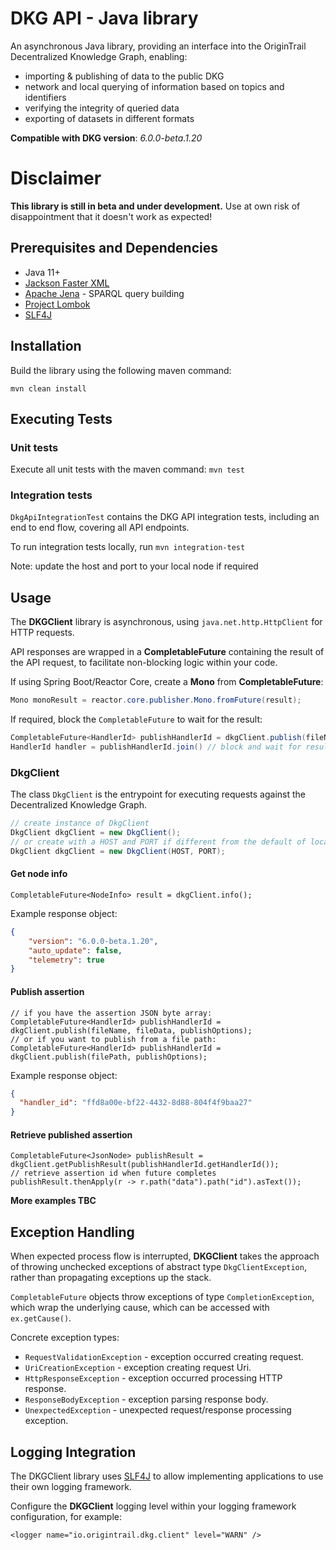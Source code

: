 # DKG API - Java library

An asynchronous Java library, providing an interface into the OriginTrail Decentralized Knowledge Graph, enabling:

- importing & publishing of data to the public DKG
- network and local querying of information based on topics and identifiers
- verifying the integrity of queried data
- exporting of datasets in different formats 

**Compatible with DKG version**: *6.0.0-beta.1.20* 

# Disclaimer

**This library is still in beta and under development.** Use at own risk of disappointment that it doesn't work as expected!

## Prerequisites and Dependencies

- Java 11+
- [Jackson Faster XML](https://github.com/FasterXML/jackson)
- [Apache Jena](https://jena.apache.org/) - SPARQL query building
- [Project Lombok](https://github.com/projectlombok/lombok)
- [SLF4J](https://www.slf4j.org/)

## Installation

Build the library using the following maven command:

```
mvn clean install
```

## Executing Tests

### Unit tests

Execute all unit tests with the maven command: `mvn test`

### Integration tests

`DkgApiIntegrationTest` contains the DKG API integration tests, including an end to end flow, covering all API endpoints. <p/>To run integration tests locally, run `mvn integration-test`

Note: update the host and port to your local node if required

## Usage

The **DKGClient** library is asynchronous, using `java.net.http.HttpClient` for HTTP requests. 

API responses are wrapped in a **CompletableFuture** containing the result of the API request, to facilitate non-blocking logic within your code.

If using Spring Boot/Reactor Core, create a **Mono** from **CompletableFuture**:
```java
Mono monoResult = reactor.core.publisher.Mono.fromFuture(result);
```
        
If required, block the `CompletableFuture` to wait for the result:

```java
CompletableFuture<HandlerId> publishHandlerId = dkgClient.publish(fileName, fileData, publishOptions);
HandlerId handler = publishHandlerId.join() // block and wait for result
```

### DkgClient

The class `DkgClient` is the entrypoint for executing requests against the Decentralized Knowledge Graph.

```java
// create instance of DkgClient
DkgClient dkgClient = new DkgClient();
// or create with a HOST and PORT if different from the default of localhost and 8900.
DkgClient dkgClient = new DkgClient(HOST, PORT);
```
#### Get node info
```
CompletableFuture<NodeInfo> result = dkgClient.info();
```
Example response object:
```json
{
    "version": "6.0.0-beta.1.20",
    "auto_update": false,
    "telemetry": true
}
```

#### Publish assertion
```
// if you have the assertion JSON byte array:
CompletableFuture<HandlerId> publishHandlerId = dkgClient.publish(fileName, fileData, publishOptions);
// or if you want to publish from a file path:
CompletableFuture<HandlerId> publishHandlerId = dkgClient.publish(filePath, publishOptions);

```
Example response object:
```json
{
  "handler_id": "ffd8a00e-bf22-4432-8d88-804f4f9baa27"
}
```

#### Retrieve published assertion
```
CompletableFuture<JsonNode> publishResult = dkgClient.getPublishResult(publishHandlerId.getHandlerId());
// retrieve assertion id when future completes
publishResult.thenApply(r -> r.path("data").path("id").asText());
```

**More examples TBC**

## Exception Handling

When expected process flow is interrupted, **DKGClient** takes the approach of throwing unchecked exceptions of abstract type `DkgClientException`, rather than propagating exceptions up the stack.

`CompletableFuture` objects throw exceptions of type `CompletionException`, which wrap the underlying cause, which can be accessed with `ex.getCause()`.

Concrete exception types:
- `RequestValidationException` - exception occurred creating request.
- `UriCreationException` - exception creating request Uri.
- `HttpResponseException` - exception occurred processing HTTP response.
- `ResponseBodyException` - exception parsing response body.
- `UnexpectedException` - unexpected request/response processing exception.

## Logging Integration

The DKGClient library uses [SLF4J](https://www.slf4j.org/) to allow implementing applications to use their own logging framework.

Configure the **DKGClient** logging level within your logging framework configuration, for example:

```
<logger name="io.origintrail.dkg.client" level="WARN" />
```
